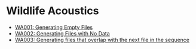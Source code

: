 # Wildlife Acoustics

- [WA001: Generating Empty Files](./WA001.md)
- [WA002: Generating Files with No Data](./WA002.md)
- [WA003: Generating files that overlap with the next file in the sequence](./WA003.md)

